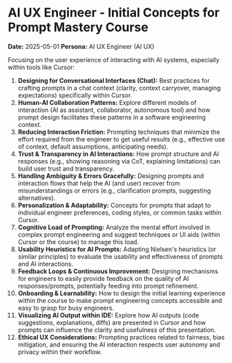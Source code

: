 # AI UX Engineer - Initial Concepts for Prompt Mastery Course

**Date:** 2025-05-01
**Persona:** AI UX Engineer (AI UX)

Focusing on the user experience of interacting with AI systems, especially within tools like Cursor:

1.  **Designing for Conversational Interfaces (Chat):** Best practices for crafting prompts in a chat context (clarity, context carryover, managing expectations) specifically within Cursor.
2.  **Human-AI Collaboration Patterns:** Explore different models of interaction (AI as assistant, collaborator, autonomous tool) and how prompt design facilitates these patterns in a software engineering context.
3.  **Reducing Interaction Friction:** Prompting techniques that minimize the effort required from the engineer to get useful results (e.g., effective use of context, default assumptions, anticipating needs).
4.  **Trust & Transparency in AI Interactions:** How prompt structure and AI responses (e.g., showing reasoning via CoT, explaining limitations) can build user trust and transparency.
5.  **Handling Ambiguity & Errors Gracefully:** Designing prompts and interaction flows that help the AI (and user) recover from misunderstandings or errors (e.g., clarification prompts, suggesting alternatives).
6.  **Personalization & Adaptability:** Concepts for prompts that adapt to individual engineer preferences, coding styles, or common tasks within Cursor.
7.  **Cognitive Load of Prompting:** Analyze the mental effort involved in complex prompt engineering and suggest techniques or UI aids (within Cursor or the course) to manage this load.
8.  **Usability Heuristics for AI Prompts:** Adapting Nielsen's heuristics (or similar principles) to evaluate the usability and effectiveness of prompts and AI interactions.
9.  **Feedback Loops & Continuous Improvement:** Designing mechanisms for engineers to easily provide feedback on the quality of AI responses/prompts, potentially feeding into prompt refinement.
10. **Onboarding & Learnability:** How to design the initial learning experience within the course to make prompt engineering concepts accessible and easy to grasp for busy engineers.
11. **Visualizing AI Output within IDE:** Explore how AI outputs (code suggestions, explanations, diffs) are presented in Cursor and how prompts can influence the clarity and usefulness of this presentation.
12. **Ethical UX Considerations:** Prompting practices related to fairness, bias mitigation, and ensuring the AI interaction respects user autonomy and privacy within their workflow. 